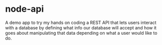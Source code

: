 # node-api
A demo app to try my hands on coding a REST API that lets users interact with a database by defining what info our database will accept and how it goes about manipulating that data depending on what a user would like to do.
